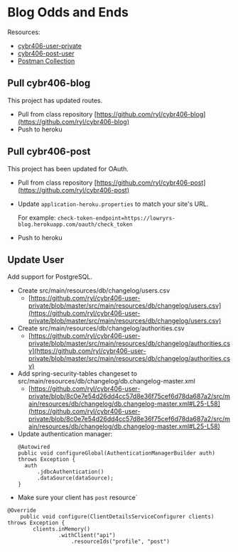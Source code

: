 # Blog Odds and Ends

Resources:

* [cybr406-user-private](https://github.com/ryl/cybr406-user-private)
* [cybr406-post-user](https://github.com/ryl/cybr406-user-private)
* [Postman Collection](../files/oauth-demo-heroku.postman_collection.json)

## Pull cybr406-blog

This project has updated routes.

* Pull from class repository [https://github.com/ryl/cybr406-blog](https://github.com/ryl/cybr406-blog)
* Push to heroku

## Pull cybr406-post

This project has been updated for OAuth.

* Pull from class repository [https://github.com/ryl/cybr406-post](https://github.com/ryl/cybr406-post)
* Update `application-heroku.properties` to match your site's URL.

  For example: `check-token-endpoint=https://lowryrs-blog.herokuapp.com/oauth/check_token`
* Push to heroku

## Update User

Add support for PostgreSQL.

* Create src/main/resources/db/changelog/users.csv
  * [https://github.com/ryl/cybr406-user-private/blob/master/src/main/resources/db/changelog/users.csv](https://github.com/ryl/cybr406-user-private/blob/master/src/main/resources/db/changelog/users.csv)
* Create src/main/resources/db/changelog/authorities.csv
  * [https://github.com/ryl/cybr406-user-private/blob/master/src/main/resources/db/changelog/authorities.csv](https://github.com/ryl/cybr406-user-private/blob/master/src/main/resources/db/changelog/authorities.csv)
* Add spring-security-tables changeset to src/main/resources/db/changelog/db.changelog-master.xml
  * [https://github.com/ryl/cybr406-user-private/blob/8c0e7e54d26dd4cc57d8e36f75cef6d78da687a2/src/main/resources/db/changelog/db.changelog-master.xml#L25-L58](https://github.com/ryl/cybr406-user-private/blob/8c0e7e54d26dd4cc57d8e36f75cef6d78da687a2/src/main/resources/db/changelog/db.changelog-master.xml#L25-L58)
* Update authentication manager:
  ```
  @Autowired
  public void configureGlobal(AuthenticationManagerBuilder auth) throws Exception {
    auth
        .jdbcAuthentication()
        .dataSource(dataSource);
  }
  ```
* Make sure your client has `post` resource`
```
@Override
    public void configure(ClientDetailsServiceConfigurer clients) throws Exception {
        clients.inMemory()
                .withClient("api")
                    .resourceIds("profile", "post")
```
